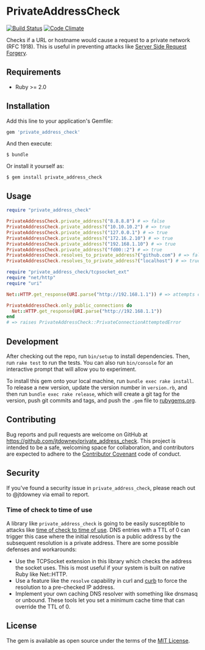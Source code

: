 # PrivateAddressCheck

[![Build Status](https://travis-ci.org/jtdowney/private_address_check.svg?branch=master)](https://travis-ci.org/jtdowney/private_address_check)
[![Code Climate](https://codeclimate.com/github/jtdowney/private_address_check/badges/gpa.svg)](https://codeclimate.com/github/jtdowney/private_address_check)

Checks if a URL or hostname would cause a request to a private network (RFC 1918). This is useful in preventing attacks like [Server Side Request Forgery](https://cwe.mitre.org/data/definitions/918.html).

## Requirements

* Ruby >= 2.0

## Installation

Add this line to your application's Gemfile:

```ruby
gem 'private_address_check'
```

And then execute:

    $ bundle

Or install it yourself as:

    $ gem install private_address_check

## Usage

```ruby
require "private_address_check"

PrivateAddressCheck.private_address?("8.8.8.8") # => false
PrivateAddressCheck.private_address?("10.10.10.2") # => true
PrivateAddressCheck.private_address?("127.0.0.1") # => true
PrivateAddressCheck.private_address?("172.16.2.10") # => true
PrivateAddressCheck.private_address?("192.168.1.10") # => true
PrivateAddressCheck.private_address?("fd00::2") # => true
PrivateAddressCheck.resolves_to_private_address?("github.com") # => false
PrivateAddressCheck.resolves_to_private_address?("localhost") # => true

require "private_address_check/tcpsocket_ext"
require "net/http"
require "uri"

Net::HTTP.get_response(URI.parse("http://192.168.1.1")) # => attempts connection like normal

PrivateAddressCheck.only_public_connections do
  Net::HTTP.get_response(URI.parse("http://192.168.1.1"))
end
# => raises PrivateAddressCheck::PrivateConnectionAttemptedError
```

## Development

After checking out the repo, run `bin/setup` to install dependencies. Then, run `rake test` to run the tests. You can also run `bin/console` for an interactive prompt that will allow you to experiment.

To install this gem onto your local machine, run `bundle exec rake install`. To release a new version, update the version number in `version.rb`, and then run `bundle exec rake release`, which will create a git tag for the version, push git commits and tags, and push the `.gem` file to [rubygems.org](https://rubygems.org).

## Contributing

Bug reports and pull requests are welcome on GitHub at https://github.com/jtdowney/private_address_check. This project is intended to be a safe, welcoming space for collaboration, and contributors are expected to adhere to the [Contributor Covenant](http://contributor-covenant.org) code of conduct.

## Security

If you've found a security issue in `private_address_check`, please reach out to @jtdowney via email to report.

### Time of check to time of use

A library like `private_address_check` is going to be easily susceptible to attacks like [time of check to time of use](https://en.wikipedia.org/wiki/Time_of_check_to_time_of_use). DNS entries with a TTL of 0 can trigger this case where the initial resolution is a public address by the subsequent resolution is a private address. There are some possible defenses and workarounds:

- Use the TCPSocket extension in this library which checks the address the socket uses. This is most useful if your system is built on native Ruby like Net::HTTP.
- Use a feature like the `resolve` capability in curl and [curb](https://www.rubydoc.info/github/taf2/curb/Curl/Easy#resolve=-instance_method) to force the resolution to a pre-checked IP address.
- Implement your own caching DNS resolver with something like dnsmasq or unbound. These tools let you set a minimum cache time that can override the TTL of 0.

## License

The gem is available as open source under the terms of the [MIT License](http://opensource.org/licenses/MIT).
